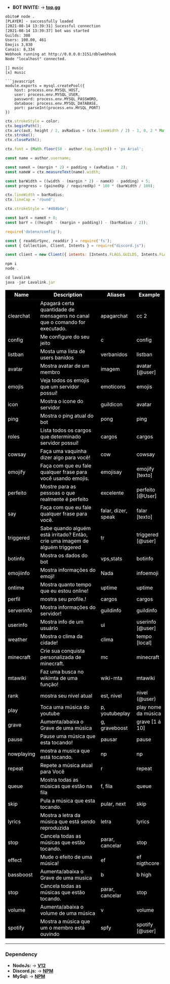 - **BOT INVITE:** &rarr; **[top.gg](https://top.gg/bot/530879398488834060)**

```diff
obito# node .
[PLAYER] - successfully loaded
[2021-08-14 13:39:31] Sucessful connection
[2021-08-14 13:39:37] bot was started
Guilds: 308
Users: 100.00, 461
Emojis 3,830
Canais: 8,334
Webhook running at http://0.0.0.0:3151/dblwebhook
Node "localhost" connected.
```

```
[] music
[x] music

```javascript
module.exports = mysql.createPool({
    host: process.env.MYSQL_HOST,
    user: process.env.MYSQL_USER,
    password: process.env.MYSQL_PASSWORD,
    database: process.env.MYSQL_DATABASE,
    port: parseInt(process.env.MYSQL_PORT)
})
```

```javascript
ctx.strokeStyle = color;
ctx.beginPath();
ctx.arc(avX, height / 2, avRadius + (ctx.lineWidth / 2) - 1, 0, 2 * Math.PI);
ctx.stroke();
ctx.closePath();

ctx.font = (Math.floor(58 - author.tag.length)) + 'px Arial';

const name = author.username;

const nameX = (margin * 2) + padding + (avRadius * 2);
const nameW = ctx.measureText(name).width;

const barWidth = ((width - (margin * 2) - nameX) - padding) + 5;
const progress = (gainedXp / requiredXp) * 100 * (barWidth / 100);

ctx.lineWidth = barRadius;
ctx.lineCap = 'round';

ctx.strokeStyle = '#484b4e';

const barX = nameX + 8;
const barY = ((height - (margin + padding)) - (barRadius / 2));
```


```javascript
require('dotenv/config');

const { readdirSync, readdir } = require('fs');
const { Collection, Client, Intents } = require("discord.js");

const client = new Client({ intents: [Intents.FLAGS.GUILDS, Intents.FLAGS.GUILD_MESSAGES] });
```

```javascript
npm i
node .
```

```javascript
cd lavalink
java -jar Lavalink.jar
```
<table style="background: #000000; color: #fff;">
    <thead>
        <tr>
            <th scope="col">Name</th>
            <th scope="col">Description</th>
            <th scope="col">Aliases</th>
            <th scope="col">Example</th>
        </tr>
    </thead>
    <tbody>
        <tr>
            <td>clearchat</td>
            <td>Apagará certa quantidade de mensagens no canal que o comando for executado.</td>
            <td>apagarchat</td>
            <td>cc 2</td>
        </tr>
        <tr>
            <td>config</td>
            <td>Me configure do seu jeito</td>
            <td>c</td>
            <td>config </td>
        </tr>
        <tr>
            <td>listban</td>
            <td>Mosta uma lista de users banidos</td>
            <td>verbanidos</td>
            <td>listban</td>
        </tr>
        <tr>
            <td>avatar</td>
            <td>Mostra avatar de um membro</td>
            <td>imagem</td>
            <td>avatar [@user]</td>
        </tr>
        <tr>
            <td>emojis</td>
            <td>Veja todos os emojis que um servidor possuí!</td>
            <td>emoticons</td>
            <td>emojis</td>
        </tr>
        <tr>
            <td>icon</td>
            <td>Mostra o icone do servidor</td>
            <td>guildicon</td>
            <td>avatar</td>
        </tr>
        <tr>
            <td>ping</td>
            <td>Mostra o ping atual do bot</td>
            <td>pong</td>
            <td>ping</td>
        </tr>
        <tr>
            <td>roles</td>
            <td>Lista todos os cargos que determinado servidor possuí!</td>
            <td>cargos</td>
            <td>cargos</td>
        </tr>
        <tr>
            <td>cowsay</td>
            <td>Faça uma vaquinha dizer algo para você!</td>
            <td>cow</td>
            <td>cowsay
                <Mensagem>
            </td>
        </tr>
        <tr>
            <td>emojify</td>
            <td>Faça com que eu fale qualquer frase para você usando emojis.</td>
            <td>emojisay</td>
            <td>emojify [texto]</td>
        </tr>
        <tr>
            <td>perfeito</td>
            <td>Mostre para as pessoas o que realmente é perfeito</td>
            <td>excelente</td>
            <td>perfeito [@User]</td>
        </tr>
        <tr>
            <td>say</td>
            <td>Faça com que eu fale qualquer frase para você.</td>
            <td>falar, dizer, speak</td>
            <td>falar [texto]</td>
        </tr>
        <tr>
            <td>triggered</td>
            <td>Sabe quando alguém está irritado? Então, crie uma imagem de alguém triggered</td>
            <td>tr</td>
            <td>triggered [@user]</td>
        </tr>
        <tr>
            <td>botinfo</td>
            <td>Mostra os dados do bot</td>
            <td>vps,stats</td>
            <td>botinfo</td>
        </tr>
        <tr>
            <td>emojiinfo</td>
            <td>Mostra informações do emoji!</td>
            <td>Nada</td>
            <td>infoemoji</td>
        </tr>
        <tr>
            <td>ontime</td>
            <td>Mostra quanto tempo que eu estou online!</td>
            <td>uptime</td>
            <td>uptime</td>
        </tr>
        <tr>
            <td>perfil</td>
            <td>mostra seu profile.!</td>
            <td>cargos</td>
            <td>cargos</td>
        </tr>
        <tr>
            <td>serverinfo</td>
            <td>Mostra informações do servidor!</td>
            <td>guildinfo</td>
            <td>guildinfo</td>
        </tr>
        <tr>
            <td>userinfo</td>
            <td>Mostra info de um usuário</td>
            <td>ui</td>
            <td>userinfo [@user]</td>
        </tr>
        <tr>
            <td>weather</td>
            <td>Mostra o clima da cidade!</td>
            <td>clima</td>
            <td>tempo [local]</td>
        </tr>
        <tr>
            <td>minecraft</td>
            <td>Crie sua conquista personalizada de minecraft.</td>
            <td>mc</td>
            <td>minecraft</td>
        </tr>
        <tr>
            <td>mtawiki</td>
            <td>Faz uma busca no wikimta de uma função!</td>
            <td>wiki-mta</td>
            <td>mtawiki</td>
        </tr>
        <tr>
            <td>rank</td>
            <td>mostra seu nivel atual</td>
            <td>est, nivel</td>
            <td>nivel (@user)</td>
        </tr>
        <tr>
            <td>play</td>
            <td>Toca uma música do youtube</td>
            <td>p, youtubeplay</td>
            <td>play nome da música</td>
        </tr>
        <tr>
            <td>grave</td>
            <td>Aumenta/abaixa o Grave de uma música</td>
            <td>g, graveboost</td>
            <td>grave [1 á 10]</td>
        </tr>
        <tr>
            <td>pause</td>
            <td>Pause uma música que esta tocando!</td>
            <td>pausar</td>
            <td>pause</td>
        </tr>
        <tr>
            <td>nowplaying</td>
            <td>mostra a musica que está tocando.</td>
            <td>np</td>
            <td>np</td>
        </tr>
        <tr>
            <td>repeat </td>
            <td>Repete a música atual para Você</td>
            <td>r</td>
            <td>repeat</td>
        </tr>
        <tr>
            <td>queue</td>
            <td>Mostra todas as músicas que estão na fila</td>
            <td>f, fila</td>
            <td>queue</td>
        </tr>
        <tr>
            <td>skip</td>
            <td>Pula a música que esta tocando.</td>
            <td>pular, next</td>
            <td>skip</td>
        </tr>
        <tr>
            <td>lyrics</td>
            <td>Mostra a letra da música que está sendo reproduzida</td>
            <td>letra</td>
            <td>lyrics</td>
        </tr>
        <tr>
            <td>stop</td>
            <td>Cancela todas as músicas que estão tocando.</td>
            <td>parar, cancelar</td>
            <td>stop</td>
        </tr>
        <tr>
            <td>effect</td>
            <td>Mude o efeito de uma música!</td>
            <td>ef</td>
            <td>ef nigthcore</td>
        </tr>
        <tr>
            <td>bassboost </td>
            <td>Aumenta/abaixa o Grave de uma musica</td>
            <td>b</td>
            <td>b high</td>
        </tr>
        <tr>
            <td>stop</td>
            <td>Cancela todas as músicas que estão tocando.</td>
            <td>parar, cancelar</td>
            <td>stop</td>
        </tr>
        <tr>
            <td>volume</td>
            <td>Aumenta/abaixa o volume de uma música</td>
            <td>v</td>
            <td>volume</td>
        </tr>
        <tr>
            <td>spotify</td>
            <td>Mostra a música que um o membro está ouvindo</td>
            <td>spfy</td>
            <td>spotify [@user]</td>
        </tr>
        <tr>
    </tbody>
</table>
<hr>

### **Dependency**
- **NodeJs:** &rarr; **[V12](https://nodejs.org/en/)**
- **Discord.js:** &rarr; **[NPM](https://www.npmjs.com/package/discord.js)**
- **MySql:** &rarr; **[NPM](https://www.npmjs.com/package/mysql)**

